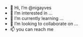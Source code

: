 - 👋 Hi, I’m @nigayves
- 👀 I’m interested in ...
- 🌱 I’m currently learning ...
- 💞️ I’m looking to collaborate on ...
- 📫 you can reach me 

<!---
nigayves/nigayves is a ✨ special ✨ repository because its `README.md` (this file) appears on your GitHub profile.
You can click the Preview link to take a look at your changes.
--->
